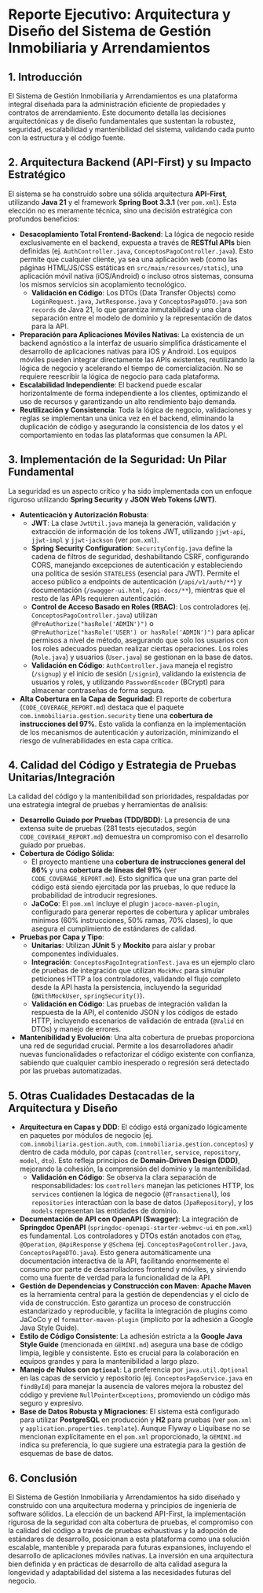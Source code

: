 # Reporte Ejecutivo: Arquitectura y Diseño del Sistema de Gestión Inmobiliaria y Arrendamientos

## 1. Introducción

El Sistema de Gestión Inmobiliaria y Arrendamientos es una plataforma integral diseñada para la administración eficiente de propiedades y contratos de arrendamiento. Este documento detalla las decisiones arquitectónicas y de diseño fundamentales que sustentan la robustez, seguridad, escalabilidad y mantenibilidad del sistema, validando cada punto con la estructura y el código fuente.

## 2. Arquitectura Backend (API-First) y su Impacto Estratégico

El sistema se ha construido sobre una sólida arquitectura **API-First**, utilizando **Java 21** y el framework **Spring Boot 3.3.1** (ver `pom.xml`). Esta elección no es meramente técnica, sino una decisión estratégica con profundos beneficios:

*   **Desacoplamiento Total Frontend-Backend**: La lógica de negocio reside exclusivamente en el backend, expuesta a través de **RESTful APIs** bien definidas (ej. `AuthController.java`, `ConceptosPagoController.java`). Esto permite que cualquier cliente, ya sea una aplicación web (como las páginas HTML/JS/CSS estáticas en `src/main/resources/static`), una aplicación móvil nativa (iOS/Android) o incluso otros sistemas, consuma los mismos servicios sin acoplamiento tecnológico.
    *   **Validación en Código**: Los DTOs (Data Transfer Objects) como `LoginRequest.java`, `JwtResponse.java` y `ConceptosPagoDTO.java` son `records` de Java 21, lo que garantiza inmutabilidad y una clara separación entre el modelo de dominio y la representación de datos para la API.
*   **Preparación para Aplicaciones Móviles Nativas**: La existencia de un backend agnóstico a la interfaz de usuario simplifica drásticamente el desarrollo de aplicaciones nativas para iOS y Android. Los equipos móviles pueden integrar directamente las APIs existentes, reutilizando la lógica de negocio y acelerando el tiempo de comercialización. No se requiere reescribir la lógica de negocio para cada plataforma.
*   **Escalabilidad Independiente**: El backend puede escalar horizontalmente de forma independiente a los clientes, optimizando el uso de recursos y garantizando un alto rendimiento bajo demanda.
*   **Reutilización y Consistencia**: Toda la lógica de negocio, validaciones y reglas se implementan una única vez en el backend, eliminando la duplicación de código y asegurando la consistencia de los datos y el comportamiento en todas las plataformas que consumen la API.

## 3. Implementación de la Seguridad: Un Pilar Fundamental

La seguridad es un aspecto crítico y ha sido implementada con un enfoque riguroso utilizando **Spring Security** y **JSON Web Tokens (JWT)**.

*   **Autenticación y Autorización Robusta**:
    *   **JWT**: La clase `JwtUtil.java` maneja la generación, validación y extracción de información de los tokens JWT, utilizando `jjwt-api`, `jjwt-impl` y `jjwt-jackson` (ver `pom.xml`).
    *   **Spring Security Configuration**: `SecurityConfig.java` define la cadena de filtros de seguridad, deshabilitando CSRF, configurando CORS, manejando excepciones de autenticación y estableciendo una política de sesión `STATELESS` (esencial para JWT). Permite el acceso público a endpoints de autenticación (`/api/v1/auth/**`) y documentación (`/swagger-ui.html`, `/api-docs/**`), mientras que el resto de las APIs requieren autenticación.
    *   **Control de Acceso Basado en Roles (RBAC)**: Los controladores (ej. `ConceptosPagoController.java`) utilizan `@PreAuthorize("hasRole('ADMIN')")` o `@PreAuthorize("hasRole('USER') or hasRole('ADMIN')")` para aplicar permisos a nivel de método, asegurando que solo los usuarios con los roles adecuados puedan realizar ciertas operaciones. Los roles (`Role.java`) y usuarios (`User.java`) se gestionan en la base de datos.
    *   **Validación en Código**: `AuthController.java` maneja el registro (`/signup`) y el inicio de sesión (`/signin`), validando la existencia de usuarios y roles, y utilizando `PasswordEncoder` (BCrypt) para almacenar contraseñas de forma segura.
*   **Alta Cobertura en la Capa de Seguridad**: El reporte de cobertura (`CODE_COVERAGE_REPORT.md`) destaca que el paquete `com.inmobiliaria.gestion.security` tiene una **cobertura de instrucciones del 97%**. Esto valida la confianza en la implementación de los mecanismos de autenticación y autorización, minimizando el riesgo de vulnerabilidades en esta capa crítica.

## 4. Calidad del Código y Estrategia de Pruebas Unitarias/Integración

La calidad del código y la mantenibilidad son prioridades, respaldadas por una estrategia integral de pruebas y herramientas de análisis:

*   **Desarrollo Guiado por Pruebas (TDD/BDD)**: La presencia de una extensa suite de pruebas (281 tests ejecutados, según `CODE_COVERAGE_REPORT.md`) demuestra un compromiso con el desarrollo guiado por pruebas.
*   **Cobertura de Código Sólida**:
    *   El proyecto mantiene una **cobertura de instrucciones general del 86%** y una **cobertura de líneas del 91%** (ver `CODE_COVERAGE_REPORT.md`). Esto significa que una gran parte del código está siendo ejercitada por las pruebas, lo que reduce la probabilidad de introducir regresiones.
    *   **JaCoCo**: El `pom.xml` incluye el plugin `jacoco-maven-plugin`, configurado para generar reportes de cobertura y aplicar umbrales mínimos (60% instrucciones, 50% ramas, 70% clases), lo que asegura el cumplimiento de estándares de calidad.
*   **Pruebas por Capa y Tipo**:
    *   **Unitarias**: Utilizan **JUnit 5** y **Mockito** para aislar y probar componentes individuales.
    *   **Integración**: `ConceptosPagoIntegrationTest.java` es un ejemplo claro de pruebas de integración que utilizan `MockMvc` para simular peticiones HTTP a los controladores, validando el flujo completo desde la API hasta la persistencia, incluyendo la seguridad (`@WithMockUser`, `springSecurity()`).
    *   **Validación en Código**: Las pruebas de integración validan la respuesta de la API, el contenido JSON y los códigos de estado HTTP, incluyendo escenarios de validación de entrada (`@Valid` en DTOs) y manejo de errores.
*   **Mantenibilidad y Evolución**: Una alta cobertura de pruebas proporciona una red de seguridad crucial. Permite a los desarrolladores añadir nuevas funcionalidades o refactorizar el código existente con confianza, sabiendo que cualquier cambio inesperado o regresión será detectado por las pruebas automatizadas.

## 5. Otras Cualidades Destacadas de la Arquitectura y Diseño

*   **Arquitectura en Capas y DDD**: El código está organizado lógicamente en paquetes por módulos de negocio (ej. `com.inmobiliaria.gestion.auth`, `com.inmobiliaria.gestion.conceptos`) y dentro de cada módulo, por capas (`controller`, `service`, `repository`, `model`, `dto`). Esto refleja principios de **Domain-Driven Design (DDD)**, mejorando la cohesión, la comprensión del dominio y la mantenibilidad.
    *   **Validación en Código**: Se observa la clara separación de responsabilidades: los `controllers` manejan las peticiones HTTP, los `services` contienen la lógica de negocio (`@Transactional`), los `repositories` interactúan con la base de datos (`JpaRepository`), y los `models` representan las entidades de dominio.
*   **Documentación de API con OpenAPI (Swagger)**: La integración de **Springdoc OpenAPI** (`springdoc-openapi-starter-webmvc-ui` en `pom.xml`) es fundamental. Los controladores y DTOs están anotados con `@Tag`, `@Operation`, `@ApiResponse` y `@Schema` (ej. `ConceptosPagoController.java`, `ConceptosPagoDTO.java`). Esto genera automáticamente una documentación interactiva de la API, facilitando enormemente el consumo por parte de desarrolladores frontend y móviles, y sirviendo como una fuente de verdad para la funcionalidad de la API.
*   **Gestión de Dependencias y Construcción con Maven**: **Apache Maven** es la herramienta central para la gestión de dependencias y el ciclo de vida de construcción. Esto garantiza un proceso de construcción estandarizado y reproducible, y facilita la integración de plugins como JaCoCo y el `formatter-maven-plugin` (implícito por la adhesión a Google Java Style Guide).
*   **Estilo de Código Consistente**: La adhesión estricta a la **Google Java Style Guide** (mencionada en `GEMINI.md`) asegura una base de código limpia, legible y consistente. Esto es crucial para la colaboración en equipos grandes y para la mantenibilidad a largo plazo.
*   **Manejo de Nulos con `Optional`**: La preferencia por `java.util.Optional` en las capas de servicio y repositorio (ej. `ConceptosPagoService.java` en `findById`) para manejar la ausencia de valores mejora la robustez del código y previene `NullPointerExceptions`, promoviendo un código más seguro y expresivo.
*   **Base de Datos Robusta y Migraciones**: El sistema está configurado para utilizar **PostgreSQL** en producción y **H2** para pruebas (ver `pom.xml` y `application.properties.template`). Aunque Flyway o Liquibase no se mencionan explícitamente en el `pom.xml` proporcionado, la `GEMINI.md` indica su preferencia, lo que sugiere una estrategia para la gestión de esquemas de base de datos.

## 6. Conclusión

El Sistema de Gestión Inmobiliaria y Arrendamientos ha sido diseñado y construido con una arquitectura moderna y principios de ingeniería de software sólidos. La elección de un backend API-First, la implementación rigurosa de la seguridad con alta cobertura de pruebas, el compromiso con la calidad del código a través de pruebas exhaustivas y la adopción de estándares de desarrollo, posicionan a esta plataforma como una solución escalable, mantenible y preparada para futuras expansiones, incluyendo el desarrollo de aplicaciones móviles nativas. La inversión en una arquitectura bien definida y en prácticas de desarrollo de alta calidad asegura la longevidad y adaptabilidad del sistema a las necesidades futuras del negocio.